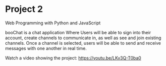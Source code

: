# Project 2

Web Programming with Python and JavaScript

booChat is a chat application Where Users will be able to sign into their account, create channels to communicate in, as well as see and join existing channels. Once a channel is selected, users will be able to send and receive messages with one another in real time.

Watch a video showing the project: https://youtu.be/LKv3Q-T0ba0
